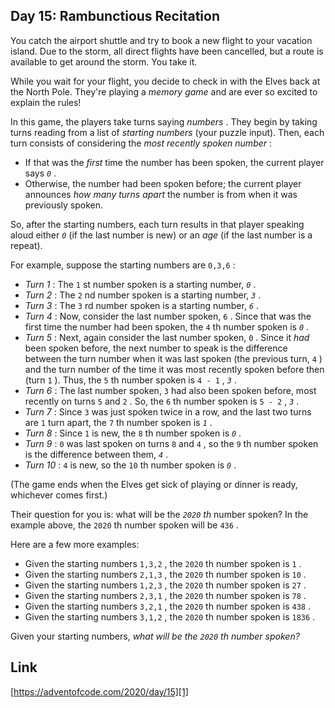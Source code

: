 ## Day 15: Rambunctious Recitation

You catch the airport shuttle and try to book a new flight to your vacation island. Due to the storm, all direct flights have been cancelled, but a route is available to get around the storm. You take it.

While you wait for your flight, you decide to check in with the Elves back at the North Pole. They're playing a _memory game_ and are ever so excited to explain the rules!

In this game, the players take turns saying _numbers_ . They begin by taking turns reading from a list of _starting numbers_ (your puzzle input). Then, each turn consists of considering the _most recently spoken number_ :

- If that was the _first_ time the number has been spoken, the current player says _`0`_ .
- Otherwise, the number had been spoken before; the current player announces _how many turns apart_ the number is from when it was previously spoken.

So, after the starting numbers, each turn results in that player speaking aloud either _`0`_ (if the last number is new) or an _age_ (if the last number is a repeat).

For example, suppose the starting numbers are `0,3,6` :

- _Turn 1_ : The `1` st number spoken is a starting number, _`0`_ .
- _Turn 2_ : The `2` nd number spoken is a starting number, _`3`_ .
- _Turn 3_ : The `3` rd number spoken is a starting number, _`6`_ .
- _Turn 4_ : Now, consider the last number spoken, `6` . Since that was the first time the number had been spoken, the `4` th number spoken is _`0`_ .
- _Turn 5_ : Next, again consider the last number spoken, `0` . Since it _had_ been spoken before, the next number to speak is the difference between the turn number when it was last spoken (the previous turn, `4` ) and the turn number of the time it was most recently spoken before then (turn `1` ). Thus, the `5` th number spoken is `4 - 1` , _`3`_ .
- _Turn 6_ : The last number spoken, `3` had also been spoken before, most recently on turns `5` and `2` . So, the `6` th number spoken is `5 - 2` , _`3`_ .
- _Turn 7_ : Since `3` was just spoken twice in a row, and the last two turns are `1` turn apart, the `7` th number spoken is _`1`_ .
- _Turn 8_ : Since `1` is new, the `8` th number spoken is _`0`_ .
- _Turn 9_ : `0` was last spoken on turns `8` and `4` , so the `9` th number spoken is the difference between them, _`4`_ .
- _Turn 10_ : `4` is new, so the `10` th number spoken is _`0`_ .

(The game ends when the Elves get sick of playing or dinner is ready, whichever comes first.)

Their question for you is: what will be the _`2020` th_ number spoken? In the example above, the `2020` th number spoken will be `436` .

Here are a few more examples:

- Given the starting numbers `1,3,2` , the `2020` th number spoken is `1` .
- Given the starting numbers `2,1,3` , the `2020` th number spoken is `10` .
- Given the starting numbers `1,2,3` , the `2020` th number spoken is `27` .
- Given the starting numbers `2,3,1` , the `2020` th number spoken is `78` .
- Given the starting numbers `3,2,1` , the `2020` th number spoken is `438` .
- Given the starting numbers `3,1,2` , the `2020` th number spoken is `1836` .

Given your starting numbers, _what will be the `2020` th number spoken?_

## Link

[https://adventofcode.com/2020/day/15][1]

[1]: https://adventofcode.com/2020/day/15
